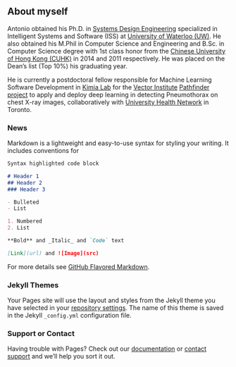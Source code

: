 ## About myself

Antonio obtained his Ph.D. in [Systems Design Engineering](https://uwaterloo.ca/systems-design-engineering/) specialized in Intelligent Systems and Software (ISS) at [University of Waterloo (UW)](https://uwaterloo.ca/). He also obtained his M.Phil in Computer Science and Engineering and B.Sc. in Computer Science degree with 1st class honor from the [Chinese University of Hong Kong (CUHK)](http://www.cuhk.edu.hk/) in 2014 and 2011 respectively. He was placed on the Dean’s list (Top 10%) his graduating year.

He is currently a postdoctoral fellow responsible for Machine Learning Software Development in [Kimia Lab](https://kimialab.uwaterloo.ca/kimia/) for the [Vector Institute](https://vectorinstitute.ai/) [Pathfinder project](https://vectorinstitute.ai/2019/07/16/thousands-of-images-at-the-radiologists-fingertips-seeing-the-invisible/) to apply and deploy deep learning in detecting Pneumothorax on chest X-ray images, collaboratively with [University Health Network](https://www.uhn.ca/) in Toronto.

### News

Markdown is a lightweight and easy-to-use syntax for styling your writing. It includes conventions for

```markdown
Syntax highlighted code block

# Header 1
## Header 2
### Header 3

- Bulleted
- List

1. Numbered
2. List

**Bold** and _Italic_ and `Code` text

[Link](url) and ![Image](src)
```

For more details see [GitHub Flavored Markdown](https://guides.github.com/features/mastering-markdown/).

### Jekyll Themes

Your Pages site will use the layout and styles from the Jekyll theme you have selected in your [repository settings](https://github.com/antoniosehk/antoniosehk.github.io/settings). The name of this theme is saved in the Jekyll `_config.yml` configuration file.

### Support or Contact

Having trouble with Pages? Check out our [documentation](https://help.github.com/categories/github-pages-basics/) or [contact support](https://github.com/contact) and we’ll help you sort it out.
